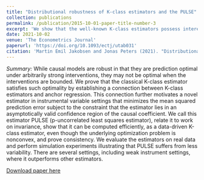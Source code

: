 ```yaml
---
title: "Distributional robustness of K-class estimators and the PULSE"
collection: publications
permalink: /publication/2015-10-01-paper-title-number-3
excerpt: 'We show that the well-known K-class estimators possess interesting distributional robustness properties for out-of-distribution prediction. We propose a novel linear causal effect estimator (PULSE) motivated as the best predictive method among all methods that can not be rejected as being causal.'
date: 2021-10-02
venue: 'The Econometrics Journal'
paperurl: 'https://doi.org/10.1093/ectj/utab031'
citation: 'Martin Emil Jakobsen and Jonas Peters (2021). "Distributional robustness of K-class estimators and the PULSE" <i>The Econometrics Journal</i>. Forthcoming.'
---
```

<i>Summary:</i> While causal models are robust in that they are prediction optimal under arbitrarily strong interventions, they may not be optimal when the interventions are bounded. We prove that the classical K-class estimator satisfies such optimality by establishing a connection between K-class estimators and anchor regression. This connection further motivates a novel estimator in instrumental variable settings that minimizes the mean squared prediction error subject to the constraint that the estimator lies in an asymptotically valid confidence region of the causal coefficient. We call this estimator PULSE (p-uncorrelated least squares estimator), relate it to work on invariance, show that it can be computed efficiently, as a data-driven K-class estimator, even though the underlying optimization problem is nonconvex, and prove consistency. We evaluate the estimators on real data and perform simulation experiments illustrating that PULSE suffers from less variability. There are several settings, including weak instrument settings, where it outperforms other estimators.

[Download paper here](https://doi.org/10.1093/ectj/utab031)

